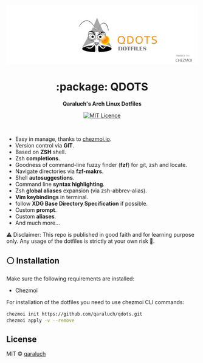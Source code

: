 <p align="center">
  <img src="https://raw.githubusercontent.com/qaraluch/qdots/master/.pictures/qdots-logo.jpg" alt="qdots logo" width="880" />
</p>

<h1 align="center">:package: QDOTS</h1>

<p align="center">
 <b>Qaraluch's Arch Linux Dotfiles</b>
</p>

<p align="center">
   <a href="https://opensource.org/licenses/mit-license.php">
    <img alt="MIT Licence" src="https://badges.frapsoft.com/os/mit/mit.svg?v=103" />
  </a>
</p>

<br />

- Easy in manage, thanks to [chezmoi.io](https://www.chezmoi.io/).
- Version control via **GIT**.
- Based on **ZSH** shell.
- Zsh **completions**.
- Goodness of command-line fuzzy finder (**fzf**) for git, zsh and locate.
- Navigate directories via **fzf-makrs**.
- Shell **autosuggestions**.
- Command line **syntax highlighting**.
- Zsh **global aliases** expansion (via zsh-abbrev-alias).
- **Vim keybindings** in terminal.
- follow **XDG Base Directory Specification** if possible.
- Custom **prompt**.
- Custom **aliases**.
- And much more...

:warning: Disclaimer:
This repo is published in good faith and for learning purpose only. Any usage of the dotfiles is strictly at your own risk :see_no_evil:.

## :white_circle: Installation

Make sure the following requirements are installed:

- Chezmoi

For installation of the dotfiles you need to use chezmoi CLI commands:

```sh
chezmoi init https://github.com/qaraluch/qdots.git
chezmoi apply -v --remove
```

## License

MIT © [qaraluch](https://github.com/qaraluch)
